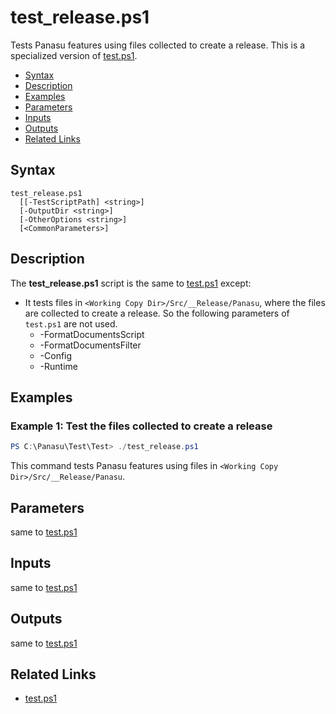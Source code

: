 # test_release.ps1

Tests Panasu features using files collected to create a release.
This is a specialized version of [test.ps1](test.md).

* [Syntax](#Syntax)
* [Description](#Description)
* [Examples](#Examples)
* [Parameters](#Parameters)
* [Inputs](#Inputs)
* [Outputs](#Outputs)
* [Related Links](#Related-Links)


## Syntax

```
test_release.ps1
  [[-TestScriptPath] <string>]
  [-OutputDir <string>]
  [-OtherOptions <string>]
  [<CommonParameters>]
```


## Description

The **test_release.ps1** script is the same to [test.ps1](test.md) except:

* It tests files in `<Working Copy Dir>/Src/__Release/Panasu`,
  where the files are collected to create a release.
  So the following parameters of `test.ps1` are not used.
    * -FormatDocumentsScript
    * -FormatDocumentsFilter
    * -Config
    * -Runtime


## Examples

### Example 1: Test the files collected to create a release

```powershell
PS C:\Panasu\Test\Test> ./test_release.ps1
```

This command tests Panasu features using files in `<Working Copy Dir>/Src/__Release/Panasu`.


## Parameters

same to [test.ps1](test.md#Parameters)


## Inputs

same to [test.ps1](test.md#Inputs)


## Outputs

same to [test.ps1](test.md#Outputs)


## Related Links

* [test.ps1](test.md)
